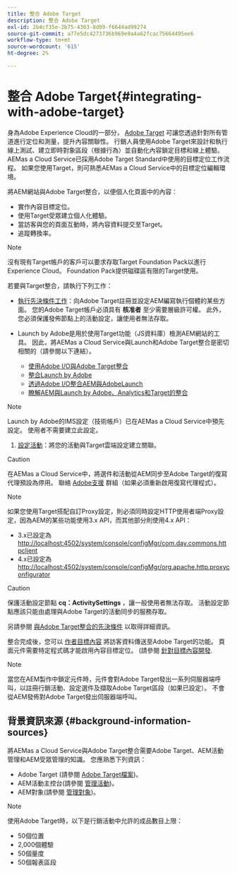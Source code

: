```yaml
---
title: 整合 Adobe Target
description: 整合 Adobe Target
exl-id: 2b4cf35e-2b75-4303-8d09-f6644ad99274
source-git-commit: a77e5dc4273736b969e9a4a62fcac75664495ee6
workflow-type: tm+mt
source-wordcount: '615'
ht-degree: 2%

---
```


# 整合 Adobe Target{#integrating-with-adobe-target}

身為Adobe Experience Cloud的一部分， [Adobe Target](https://business.adobe.com/products/target/adobe-target.html) 可讓您透過針對所有管道進行定位和測量，提升內容關聯性。 行銷人員使用Adobe Target來設計和執行線上測試、建立即時對象區段（根據行為）並自動化內容鎖定目標和線上體驗。 AEMas a Cloud Service已採用Adobe Target Standard中使用的目標定位工作流程。 如果您使用Target，則可熟悉AEMas a Cloud Service中的目標定位編輯環境。

將AEM網站與Adobe Target整合，以便個人化頁面中的內容：

* 實作內容目標定位。
* 使用Target受眾建立個人化體驗。
* 當訪客與您的頁面互動時，將內容資料提交至Target。
* 追蹤轉換率。

>[!NOTE]
>
>沒有現有Target帳戶的客戶可以要求存取Target Foundation Pack以進行Experience Cloud。 Foundation Pack提供磁碟區有限的Target使用。


若要與Target整合，請執行下列工作：

* [執行先決條件工作](https://experienceleague.adobe.com/docs/experience-manager-65/administering/integration/target-requirements.html)：向Adobe Target註冊並設定AEM編寫執行個體的某些方面。 您的Adobe Target帳戶必須具有 **核准者** 至少需要層級許可權。 此外，您必須保護發佈節點上的活動設定，讓使用者無法存取。

* Launch by Adobe是用於使用Target功能（JS資料庫）檢測AEM網站的工具。 因此，將AEMas a Cloud Service與Launch和Adobe Target整合是密切相關的（請參閱以下連結）。

   * [使用Adobe I/O與Adobe Target整合](https://experienceleague.adobe.com/docs/experience-manager-65/administering/integration/integration-target-ims.html)
   * [整合Launch by Adobe](https://experienceleague.adobe.com/docs/experience-manager-learn/sites/integrations/experience-platform-data-collection-tags/overview.html)
   * [透過Adobe I/O整合AEM與AdobeLaunch](https://experienceleague.adobe.com/docs/experience-manager-learn/sites/integrations/experience-platform-data-collection-tags/overview.html)
   * [瞭解AEM與Launch by Adobe、Analytics和Target的整合](https://experienceleague.adobe.com/docs/experience-manager-learn/sites/integrations/experience-platform-data-collection-tags/overview.html)

>[!NOTE]
>
>Launch by Adobe的IMS設定（技術帳戶）已在AEMas a Cloud Service中預先設定。 使用者不需要建立此設定。

1. [設定活動](https://experienceleague.adobe.com/docs/experience-manager-65/authoring/personalization/activitylib.html)：將您的活動與Target雲端設定建立關聯。

>[!CAUTION]
>
>在AEMas a Cloud Service中，將選件和活動從AEM同步至Adobe Target的復寫代理預設為停用。 聯絡 [Adobe支援](https://experienceleague.adobe.com/?support-solution=General#support) 群組（如果必須重新啟用復寫代理程式）。

>[!NOTE]
>
>如果您使用Target搭配自訂Proxy設定，則必須同時設定HTTP使用者端Proxy設定，因為AEM的某些功能使用3.x API，而其他部分則使用4.x API：
>
>* 3.x已設定為 [http://localhost:4502/system/console/configMgr/com.day.commons.httpclient](http://localhost:4502/system/console/configMgr/com.day.commons.httpclient)
>* 4.x已設定為 [http://localhost:4502/system/console/configMgr/org.apache.http.proxyconfigurator](http://localhost:4502/system/console/configMgr/org.apache.http.proxyconfigurator)
>

>[!CAUTION]
>
>保護活動設定節點 **cq：ActivitySettings** ，讓一般使用者無法存取。 活動設定節點應該只能由處理與Adobe Target的活動同步的服務存取。
>
>另請參閱 [與Adobe Target整合的先決條件](https://experienceleague.adobe.com/docs/experience-manager-65/administering/integration/target-requirements.html#securing-the-activity-settings-node) 以取得詳細資訊。

整合完成後，您可以 [作者目標內容](https://experienceleague.adobe.com/docs/experience-manager-65/authoring/personalization/content-targeting-touch.html) 將訪客資料傳送至Adobe Target的功能。 頁面元件需要特定程式碼才能啟用內容目標定位。 (請參閱 [針對目標內容開發](https://experienceleague.adobe.com/docs/experience-manager-65/developing/personlization/target.html).

>[!NOTE]
>
>當您在AEM製作中鎖定元件時，元件會對Adobe Target發出一系列伺服器端呼叫，以註冊行銷活動、設定選件及擷取Adobe Target區段（如果已設定）。 不會從AEM發佈對Adobe Target發出伺服器端呼叫。

## 背景資訊來源 {#background-information-sources}

將AEMas a Cloud Service與Adobe Target整合需要Adobe Target、AEM活動管理和AEM受眾管理的知識。 您應熟悉下列資訊：

* Adobe Target (請參閱 [Adobe Target檔案](https://experienceleague.adobe.com/docs/target/using/target-home.html))。
* AEM活動主控台(請參閱 [管理活動](https://experienceleague.adobe.com/docs/experience-manager-65/authoring/personalization/activitylib.html))。
* AEM對象(請參閱 [管理對象](https://experienceleague.adobe.com/docs/experience-manager-65/authoring/personalization/managing-audiences.html))。

>[!NOTE]
>
>使用Adobe Target時，以下是行銷活動中允許的成品數目上限：
>
>* 50個位置
>* 2,000個體驗
>* 50個量度
>* 50個報表區段
